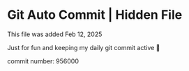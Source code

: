 # Git Auto Commit | Hidden File

This file was added Feb 12, 2025

Just for fun and keeping my daily git commit active 🤪

commit number: 956000
